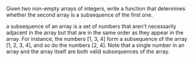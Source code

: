Given two non-empty arrays of integers, write a function that determines whether the second array is a subsequence of the first one.

a subsequence of an array is a set of numbers that aren't necessarily adjacent in the array but that are in the same order as they appear in the array. For instance, the numbers [1, 3, 4] form a subsequence of the array [1, 2, 3, 4], and so do the numbers [2, 4]. Note that a single number in an array and the array itself are both valid subsequences of the array.
